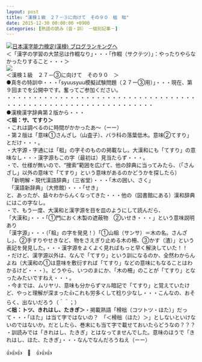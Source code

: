 ```yaml
---
layout: post
title: "漢検１級　２７－③に向けて　その９０　柤　柮"
date: 2015-12-30 00:00:00 +0900
categories: [熟語の読み（音・訓）　－個別記事－]
---
```


[![](/syuusyuu9701/assets/images/漢検１級-２７－③に向けて-その９０-柤-柮-br_c_3028_1.gif)](http://blog.with2.net/link.php?1659096:3028 "日本漢字能力検定(漢検) ブログランキングへ")[日本漢字能力検定(漢検) ブログランキングへ](http://blog.with2.net/link.php?1659096:3028)  
＜「漢字の学習の大禁忌は作輟なり」・・・「作輟（サクテツ）」：やったりやらなかったりすること・・・＞  
![](/syuusyuu9701/assets/images/漢検１級-２７－③に向けて-その９０-柤-柮-73f9a41b7f088df91f08598ea17d210b.jpg)  
＜漢検１級　２７－③に向けて　その９０　＞  
●真冬の特訓中・・・「syuusyuu模擬試験問題（２７ー③用）」・・・現在、第９回までを公開中です。奮ってご参加ください。  
・・・・・・・・・・・・・・・・・・・・・・・・・・・・・・・・・・・・・・・・・・・・・・・・・・・・・・・・・・・・・・・・  
●漢検漢字辞典第２版から・・・  
**＜柤：サ、てすり＞**  
・これは調べるのに時間がかかったあ～（ーー）  
・第２版は「意味①さんざし（山査子）、バラ科の落葉低木。意味②てすり」とだけ・・・。  
・大字源・字通には「柤」の字そのものの掲載なし。大漢和にも「てすり」の意味なし・・・漢字源もこの字（最初は）見当たらず・・・。  
・で、仕様が無いので、“捜索”範囲を広げて、他の辞典に当ってみたら、（「さんざし」以外の意味で「てすり」という意味があるのかどうかを探したら）  
　「新明解・現代漢語辞典」（三省堂）・・・「木の囲い、さく」  
　「漢語新辞典」（大修館）・・・「せき」  
と、あったが、益々わからんくなってきた・・・他の（図書館にある）漢和辞典にはこの字なし。  
・で、もう一度、大漢和と漢字源を目を皿のようにして読んだら、  
「大漢和」・・・「①門におく木製の遮蔽物　②いせき・・・」という意味説明あり  
「漢字源」・・・（「柤」の字を発見！）「①山柤（サンサ）＝木の名。さんざし」、②手すりやせきなど、物をさえぎり止める木の柵、③かす（渣）」という表記を発見した。・・・漢字源をよくよく見ればもっと早く解決していた！！  
・だけど、漢字源以外は、なんで「てすり」という訓になるのか、全然わからんよね（大漢和の①は意味を敷衍すれば「てすり」などの意味にもなることはわかるけど・・・）。どうやら、いつのまにか、「木の柵」のことが「てすり」となったみたいですねえ・・・。  
・今までは、ムリヤリ、意味も分からずマル暗記で「てすり」と覚えていたけど、やっと理解が深まった👍これも労多くして稔り少なし・・・こんなの、おそらく、出ないだろう（＾＾；）  
**＜柮：トツ、きれはし、たきぎ＞**・掲載熟語「榾柮（コツトツ・ほた）」だって・・・「ほた」は当て字ではないの？　「＜榾柮（ほた）＞」としないといけないのではないか。だとしたら、巻末にも当て字で載せておいたらどうなの？？？  
・訓読みでは「きれはし、たきぎ」とはなってませんでした。意味のほうで「きれはし、ほた、たきぎ」・・・なんでなんだろうねえ（ーー）  
  
👍👍👍　🐑　👍👍👍